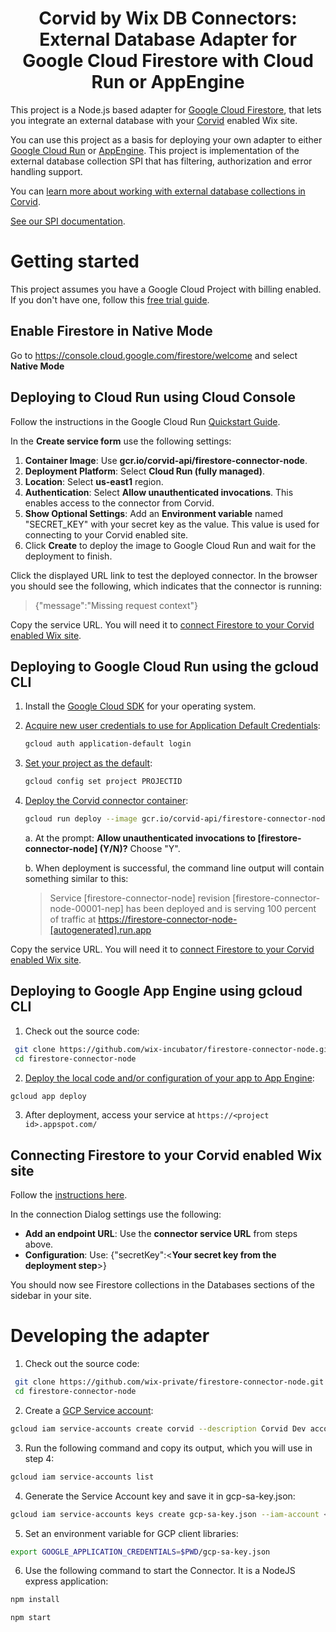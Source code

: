 <h1 align="center">
Corvid by Wix DB Connectors: External Database Adapter for Google Cloud Firestore with Cloud Run or AppEngine
</h1>

This project is a Node.js based adapter for [Google Cloud Firestore](https://cloud.google.com/firestore/), that lets you integrate an external database with your [Corvid](https://www.wix.com/corvid) enabled Wix site.

You can use this project as a basis for deploying your own adapter to either [Google Cloud Run](https://cloud.google.com/run/) or [AppEngine](https://cloud.google.com/appengine/). This project is implementation of the external database collection SPI that has filtering, authorization and error handling support.

You can [learn more about working with external database collections in Corvid](https://support.wix.com/en/corvid-by-wix/external-database-collections-1023416).

[See our SPI documentation](https://www.wix.com/corvid/reference/external-database-collections.html).

# Getting started

This project assumes you have a Google Cloud Project with billing enabled. If you don't have one, follow this [free trial guide](https://cloud.google.com/free/).

## Enable Firestore in Native Mode
Go to https://console.cloud.google.com/firestore/welcome and select **Native Mode**

## Deploying to Cloud Run using Cloud Console

Follow the instructions in the Google Cloud Run [Quickstart Guide](https://cloud.google.com/run/docs/quickstarts/prebuilt-deploy).

In the **Create service form** use the following settings:

1. **Container Image**: Use **gcr.io/corvid-api/firestore-connector-node**.
2. **Deployment Platform**: Select **Cloud Run (fully managed)**.
3. **Location**: Select **us-east1** region.
4. **Authentication**: Select **Allow unauthenticated invocations**. This enables access to the connector from Corvid.
5. **Show Optional Settings**: Add an **Environment variable** named "SECRET_KEY" with your secret key as the value. This value is used for connecting to your Corvid enabled site.
6. Click **Create** to deploy the image to Google Cloud Run and wait for the deployment to finish.

Click the displayed URL link to test the deployed connector.
In the browser you should see the following, which indicates that the connector is running:
> {"message":"Missing request context"}

Copy the service URL. You will need it to [connect Firestore to your Corvid enabled Wix site](#connecting-firestore-to-corvid-site).

## Deploying to Google Cloud Run using the gcloud CLI

1. Install the [Google Cloud SDK](https://cloud.google.com/sdk/docs/quickstarts) for your operating system.
2. [Acquire new user credentials to use for Application Default Credentials](https://cloud.google.com/sdk/gcloud/reference/auth/application-default/login):

    ```bash
    gcloud auth application-default login
    ```

3. [Set your project as the default](https://cloud.google.com/sdk/gcloud/reference/config/set):

    ```bash
    gcloud config set project PROJECTID
    ```

4. [Deploy the Corvid connector container](https://cloud.google.com/sdk/gcloud/reference/run/deploy):

    ```bash
    gcloud run deploy --image gcr.io/corvid-api/firestore-connector-node --platform managed --region us-east1 --set-env-vars SECRET_KEY=[YOUR SECRET KEY]
    ```

    a. At the prompt: **Allow unauthenticated invocations to [firestore-connector-node] (Y/N)?** Choose "Y".

    b. When deployment is successful, the command line output will contain something similar to this:

    > Service [firestore-connector-node] revision [firestore-connector-node-00001-nep] has been deployed and is serving 100 percent of traffic at <https://firestore-connector-node-[autogenerated].run.app>

Copy the service URL. You will need it to [connect Firestore to your Corvid enabled Wix site](#connecting-firestore-to-corvid-site).

## Deploying to Google App Engine using gcloud CLI

1.  Check out the source code:

  ```bash
   git clone https://github.com/wix-incubator/firestore-connector-node.git
   cd firestore-connector-node
  ```

2. [Deploy the local code and/or configuration of your app to App Engine](https://cloud.google.com/sdk/gcloud/reference/app/deploy):

  ```bash
  gcloud app deploy
  ```

3. After deployment, access your service at `https://<project id>.appspot.com/`

## Connecting Firestore to your Corvid enabled Wix site

Follow the [instructions here](https://support.wix.com/en/article/corvid-adding-and-deleting-an-external-database-collection).

In the connection Dialog settings use the following:

* **Add an endpoint URL**: Use the **connector service URL** from steps above.
* **Configuration**: Use: {"secretKey":<**Your secret key from the deployment step**>}

You should now see Firestore collections in the Databases sections of the sidebar in your site.

# Developing the adapter

1. Check out the source code:

  ```bash
   git clone https://github.com/wix-private/firestore-connector-node.git
   cd firestore-connector-node
  ```

2. Create a [GCP Service account](https://cloud.google.com/iam/docs/service-accounts):

  ```bash
  gcloud iam service-accounts create corvid --description Corvid Dev account --display-name corvid-dev
  ```

3. Run the following command and copy its output, which you will use in step 4:

  ```bash
  gcloud iam service-accounts list
  ```

4. Generate the Service Account key and save it in gcp-sa-key.json:

  ```bash
  gcloud iam service-accounts keys create gcp-sa-key.json --iam-account <Service account name from Step 3>
  ```

5. Set an environment variable for GCP client libraries:

  ```bash
  export GOOGLE_APPLICATION_CREDENTIALS=$PWD/gcp-sa-key.json
  ```

6. Use the following command to start the Connector. It is a NodeJS express application:

  ```bash
  npm install

  npm start
  ```
